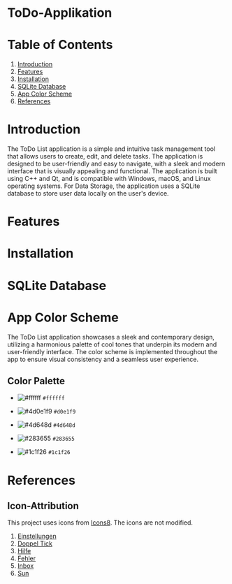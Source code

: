 # ToDo-Applikation

# Table of Contents
1. [Introduction](#introduction)
2. [Features](#features)
3. [Installation](#installation)
4. [SQLite Database](#sqlite-database)
5. [App Color Scheme](#app-color-scheme)
6. [References](#references)

# Introduction
The ToDo List application is a simple and intuitive task management tool that allows users to create, 
edit, and delete tasks. The application is designed to be user-friendly and easy to navigate, with a sleek and modern interface that is visually appealing and functional. 
The application is built using C++ and Qt, and is compatible with Windows, macOS, and Linux operating systems.
For Data Storage, the application uses a SQLite database to store user data locally on the user's device.

# Features

# Installation

# SQLite Database

# App Color Scheme
The ToDo List application showcases a sleek and contemporary design, utilizing a harmonious palette of cool tones that underpin its modern and user-friendly interface. The color scheme is implemented throughout the app to ensure visual consistency and a seamless user experience.

## Color Palette

- ![#ffffff](https://via.placeholder.com/15/ffffff/000000?text=+) `#ffffff` 

- ![#4d0e1f9](https://via.placeholder.com/15/d0e1f9/000000?text=+) `#d0e1f9` 

- ![#4d648d](https://via.placeholder.com/15/4d648d/000000?text=+) `#4d648d`

- ![#283655](https://via.placeholder.com/15/283655/000000?text=+) `#283655` 

- ![#1c1f26](https://via.placeholder.com/15/1c1f26/000000?text=+) `#1c1f26`

# References
## Icon-Attribution
This project uses icons from [Icons8](https://icons8.com/). The icons are not modified. <br>
1. <a target="_blank" href="https://icons8.com/icon/83214/einstellungen">Einstellungen</a> 
2. <a target="_blank" href="https://icons8.com/icon/84094/doppel-tick">Doppel Tick</a> 
3. <a target="_blank" href="https://icons8.com/icon/59807/hilfe">Hilfe</a> 
4. <a target="_blank" href="https://icons8.com/icon/59782/fehler">Fehler</a> 
5. <a target="_blank" href="https://icons8.com/icon/100835/inbox">Inbox</a>
6. <a target="_blank" href="https://icons8.com/icon/60002/sun">Sun</a> 
